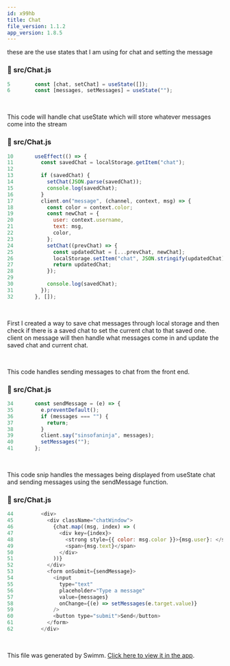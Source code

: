 ```yaml
---
id: x99hb
title: Chat
file_version: 1.1.2
app_version: 1.8.5
---
```


these are the use states that I am using for chat and setting the message
<!-- NOTE-swimm-snippet: the lines below link your snippet to Swimm -->
### 📄 src/Chat.js
```javascript
5        const [chat, setChat] = useState([]);
6        const [messages, setMessages] = useState("");
```

<br/>

This code will handle chat useState which will store whatever messages come into the stream
<!-- NOTE-swimm-snippet: the lines below link your snippet to Swimm -->
### 📄 src/Chat.js
```javascript
10       useEffect(() => {
11         const savedChat = localStorage.getItem("chat");
12     
13         if (savedChat) {
14           setChat(JSON.parse(savedChat));
15           console.log(savedChat);
16         }
17         client.on("message", (channel, context, msg) => {
18           const color = context.color;
19           const newChat = {
20             user: context.username,
21             text: msg,
22             color,
23           };
24           setChat((prevChat) => {
25             const updatedChat = [...prevChat, newChat];
26             localStorage.setItem("chat", JSON.stringify(updatedChat));
27             return updatedChat;
28           });
29     
30           console.log(savedChat);
31         });
32       }, []);
```

<br/>

First I created a way to save chat messages through local storage and then check if there is a saved chat to set the current chat to that saved one. client on message will then handle what messages come in and update the saved chat and current chat.

<br/>

This code handles sending messages to chat from the front end.
<!-- NOTE-swimm-snippet: the lines below link your snippet to Swimm -->
### 📄 src/Chat.js
```javascript
34       const sendMessage = (e) => {
35         e.preventDefault();
36         if (messages === "") {
37           return;
38         }
39         client.say("sinsofaninja", messages);
40         setMessages("");
41       };
```

<br/>

This code snip handles the messages being displayed from useState chat and sending messages using the sendMessage function.
<!-- NOTE-swimm-snippet: the lines below link your snippet to Swimm -->
### 📄 src/Chat.js
```javascript
44         <div>
45           <div className="chatWindow">
46             {chat.map((msg, index) => (
47               <div key={index}>
48                 <strong style={{ color: msg.color }}>{msg.user}: </strong>
49                 <span>{msg.text}</span>
50               </div>
51             ))}
52           </div>
53           <form onSubmit={sendMessage}>
54             <input
55               type="text"
56               placeholder="Type a message"
57               value={messages}
58               onChange={(e) => setMessages(e.target.value)}
59             />
60             <button type="submit">Send</button>
61           </form>
62         </div>
```

<br/>

This file was generated by Swimm. [Click here to view it in the app](https://app.swimm.io/repos/Z2l0aHViJTNBJTNBdHdpdGNoLWJvdC1yZWFjdCUzQSUzQW1zYXdsYW5p/docs/x99hb).
